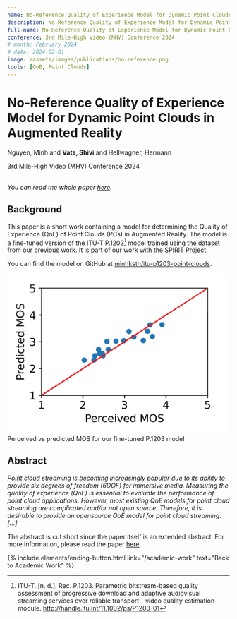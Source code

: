 ```yaml
---
name: No-Reference Quality of Experience Model for Dynamic Point Clouds in Augmented Reality
description: No-Reference Quality of Experience Model for Dynamic Point Clouds in Augmented Reality. <em>MHV 2024.</em>
full-name: No-Reference Quality of Experience Model for Dynamic Point Clouds in Augmented Reality
conference: 3rd Mile-High Video (MHV) Conference 2024
# month: February 2024
# date: 2024-02-01
image: /assets/images/publications/no-reference.png
tools: [QoE, Point Clouds]
---
```


<div>
<h1> No-Reference Quality of Experience Model for Dynamic Point Clouds in Augmented Reality </h1>
<p class="h5"> Nguyen, Minh and <strong>Vats, Shivi</strong> and Hellwagner, Hermann </p>
<p class="h5"> 3rd Mile-High Video (MHV) Conference 2024</p>
</div>

<p><br /><em>You can read the whole paper <a href="https://dl.acm.org/doi/abs/10.1145/3638036.3640248">here</a>.</em></p>

## Background

This paper is a short work containing a model for determining the Quality of Experience (QoE) of Point Clouds (PCs) in Augmented Reality. The model is a fine-tuned version of the ITU-T P.1203[^1] model trained using the dataset from [our previous work](/academic-work/06-impact). It is part of our work with the [SPIRIT Project](https://www.spirit-project.eu/).

You can find the model on GitHub at [minhkstn/itu-p1203-point-clouds](https://github.com/minhkstn/itu-p1203-point-clouds).

<div>
<img src="/assets/images/publications/no-reference.png" class="w-75" alt="Perceived vs predicted MOS for our fine-tuned P.1203 model"/>
</div>
<div class="text-center">
    Perceived vs predicted MOS for our fine-tuned P.1203 model
</div>

## Abstract

*Point cloud streaming is becoming increasingly popular due to its ability to provide six degrees of freedom (6DOF) for immersive media. Measuring the quality of experience (QoE) is essential to evaluate the performance of point cloud applications. However, most existing QoE models for point cloud streaming are complicated and/or not open source. Therefore, it is desirable to provide an opensource QoE model for point cloud streaming. [...]*

The abstract is cut short since the paper itself is an extended abstract. For more information, please read the paper [here](https://dl.acm.org/doi/abs/10.1145/3638036.3640248).


[^1]: ITU-T. [n. d.]. Rec. P.1203. Parametric bitstream-based quality assessment of progressive download and adaptive audiovisual streaming services over reliable transport - video quality estimation module. http://handle.itu.int/11.1002/ps/P1203-01

<p class="text-center">
{% include elements/ending-button.html link="/academic-work" text="Back to Academic Work" %}
</p>